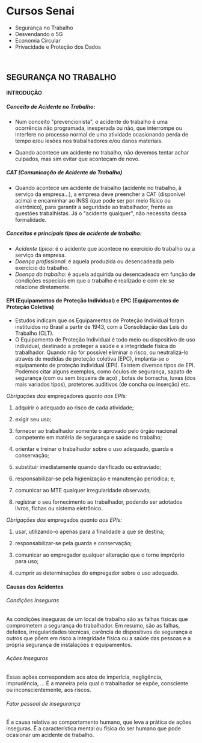 # Cursos Senai

- Segurança no Trabalho
- Desvendando o 5G
- Economia Circular
- Privacidade e Proteção dos Dados
<br>

## SEGURANÇA NO TRABALHO

#### INTRODUÇÃO
##### Conceito de Acidente no Trabalho:

- Num conceito "prevencionista", o acidente do trabalho é uma ocorrência não programada, inesperada ou não, que interrompe ou interfere no processo normal de uma atividade ocasionando perda de tempo e/ou lesões nos trabalhadores e/ou danos materiais.

- Quando acontece um acidente no trabalho, não devemos tentar achar culpados, mas sim evitar que aconteçam de novo.

##### CAT (Comunicação de Acidente do Trabalho)
- Quando acontece um acidente de trabalho (acidente no trabalho, à serviço da empresa...), a empresa deve preencher a CAT (disponível acima) e encaminhar ao INSS (que pode ser por meio físico ou eletrônico), para garantir a seguridade ao trabalhador, frente as questões trabalhistas. Já o "acidente qualquer", não necessita dessa formalidade.

##### Conceitos e principais tipos de acidente de trabalho:
- *Acidente típico*: é o acidente que acontece no exercício do trabalho ou a serviço da empresa.
- *Doença profissional*: é aquela produzida ou desencadeada pelo exercício do trabalho.
- *Doença do trabalho*: é aquela adquirida ou desencadeada em função de condições especiais em que o trabalho é realizado e com ele se relacione diretamente.

#### EPI (Equipamentos de Proteção Individual) e EPC (Equipamentos de Proteção Coletiva)
- Estudos indicam que os Equipamentos de Proteção Individual foram instituídos no Brasil a partir de 1943, com a Consolidação das Leis do Trabalho (CLT).
- O Equipamento de Proteção Individual é todo meio ou dispositivo de uso individual, destinado a proteger a saúde e a integridade física do trabalhador. Quando não for possível eliminar o risco, ou neutralizá-lo através de medidas de proteção coletiva (EPC), implanta-se o equipamento de proteção individual (EPI). Existem diversos tipos de EPI. Podemos citar alguns exemplos, como óculos de segurança, sapato de segurança (com ou sem biqueira de aço) , botas de borracha, luvas (dos mais variados tipos), protetores auditivos (de concha ou inserção) etc.

*_Obrigações dos_* empregadores *_quanto aos EPIs:_*

1. adquirir o adequado ao risco de cada atividade;

2. exigir seu uso;

3. fornecer ao trabalhador somente o aprovado pelo órgão nacional competente em matéria de segurança e saúde no trabalho;

4. orientar e treinar o trabalhador sobre o uso adequado, guarda e conservação;

5. substituir imediatamente quando danificado ou extraviado;

6. responsabilizar-se pela higienização e manutenção periódica; e,

7. comunicar ao MTE qualquer irregularidade observada;

8. registrar o seu fornecimento ao trabalhador, podendo ser adotados livros, fichas ou sistema eletrônico.

*_Obrigações dos_* empregados *_quanto aos EPIs:_*

1. usar, utilizando-o apenas para a finalidade a que se destina;

2. responsabilizar-se pela guarda e conservação;

3. comunicar ao empregador qualquer alteração que o torne impróprio para uso;

4. cumprir as determinações do empregador sobre o uso adequado.

#### Causas dos Acidentes
###### Condições Inseguras
As condições inseguras de um local de trabalho são as falhas físicas que comprometem a segurança do trabalhador. Em resumo, são as falhas, defeitos, irregularidades técnicas, carência de dispositivos de segurança e outros que põem em risco a integridade física ou a saúde das pessoas e a própria segurança de instalações e equipamentos.

###### Ações Inseguras
Essas ações correspondem aos atos de imperícia, negligência, imprudência, ... É a maneira pela qual o trabalhador se expõe, consciente ou inconscientemente, aos riscos.

###### Fator pessoal de insegurança 
É a causa relativa ao comportamento humano, que leva a prática de ações inseguras. É a característica mental ou física do ser humano que pode ocasionar um acidente de trabalho.





